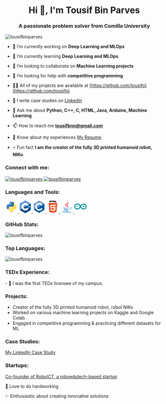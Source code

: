 <!-- GitHub README.md -->
<h1 align="center">Hi 👋, I'm Tousif Bin Parves</h1>
<h3 align="center">A passionate problem solver from Comilla University</h3>

<p align="left"> <img src="https://komarev.com/ghpvc/?username=tousifbinparves&label=Profile%20views&color=0e75b6&style=flat" alt="tousifbinparves" /> </p>

- 🔭 I’m currently working on **Deep Learning and MLOps**

- 🌱 I’m currently learning **Deep Learning and MLOps**

- 👯 I’m looking to collaborate on **Machine Learning projects**

- 🤝 I’m looking for help with **competitive programming**

- 👨‍💻 All of my projects are available at [https://github.com/tousifo](https://github.com/tousifo)

- 📝 I write case studies on [LinkedIn](https://www.linkedin.com/in/tousifo)

- 💬 Ask me about **Python, C++, C, HTML, Java, Arduino, Machine Learning**

- 📫 How to reach me **tousifbnn@gmail.com**

- 📄 Know about my experiences [My Resume](https://www.linkedin.com/in/tousifo/overlay/1713716721195/single-media-viewer/?profileId=ACoAABVIQoABL9V_luVSOrLGIDuSjI-xFd12vzs)

- ⚡ Fun fact **I am the creator of the fully 3D printed humanoid robot, NIKo**

<h3 align="left">Connect with me:</h3>
<p align="left">
<a href="https://linkedin.com/in/tousifo" target="blank"><img align="center" src="https://cdn.jsdelivr.net/npm/simple-icons@v3/icons/linkedin.svg" alt="tousifbinparves" height="30" width="40" /></a>
<a href="https://www.kaggle.com/tousifbnn" target="blank"><img align="center" src="https://cdn.jsdelivr.net/npm/simple-icons@v3/icons/kaggle.svg" alt="tousifbinparves" height="30" width="40" /></a>
</p>

<h3 align="left">Languages and Tools:</h3>
<p align="left"> 
<a href="https://www.python.org" target="_blank"> <img src="https://raw.githubusercontent.com/devicons/devicon/master/icons/python/python-original.svg" alt="python" width="40" height="40"/> </a> 
<a href="https://www.w3schools.com/cpp/" target="_blank"> <img src="https://raw.githubusercontent.com/devicons/devicon/master/icons/cplusplus/cplusplus-original.svg" alt="cplusplus" width="40" height="40"/> </a> 
<a href="https://www.w3schools.com/c/" target="_blank"> <img src="https://raw.githubusercontent.com/devicons/devicon/master/icons/c/c-original.svg" alt="c" width="40" height="40"/> </a> 
<a href="https://www.w3.org/html/" target="_blank"> <img src="https://raw.githubusercontent.com/devicons/devicon/master/icons/html5/html5-original-wordmark.svg" alt="html5" width="40" height="40"/> </a> 
<a href="https://www.java.com" target="_blank"> <img src="https://raw.githubusercontent.com/devicons/devicon/master/icons/java/java-original.svg" alt="java" width="40" height="40"/> </a> 
<a href="https://www.arduino.cc/" target="_blank"> <img src="https://raw.githubusercontent.com/devicons/devicon/master/icons/arduino/arduino-original.svg" alt="arduino" width="40" height="40"/> </a> 
</p>

<h3 align="left">GitHub Stats:</h3>
<p align="left">
<img src="https://github-readme-stats.vercel.app/api?username=tousifbinparves&show_icons=true&locale=en" alt="tousifbinparves" />
</p>

<h3 align="left">Top Languages:</h3>
<p align="left"><img src="https://github-readme-stats.vercel.app/api/top-langs?username=tousifbinparves&show_icons=true&locale=en&layout=compact" alt="tousifbinparves" /></p>

<h3 align="left">TEDx Experience:</h3>
<p align="left">
- 🎤 I was the first TEDx licensee of my campus.
</p>

<h3 align="left">Projects:</h3>
<ul>
  <li>Creator of the fully 3D printed humanoid robot, robot NIKo</li>
  <li>Worked on various machine learning projects on Kaggle and Google Colab</li>
  <li>Engaged in competitive programming & practicing different datasets for ML</li>
</ul>


<h3 align="left">Case Studies:</h3>
<p align="left">
<a href="https://www.linkedin.com/feed/update/urn:li:activity:7199095678747201536/" target="_blank">My LinkedIn Case Study</a>
</p>
<h3 align="left">Startups:</h3>
<p align="left">
<a href="https://roboict.com/" target="_blank">Co-founder of RoboICT, a roboedutech-based startup</a>
</p>

<p align="left">💪 Love to do hardworking</p>

<p align="left">✨ Enthusiastic about creating innovative solutions</p>
